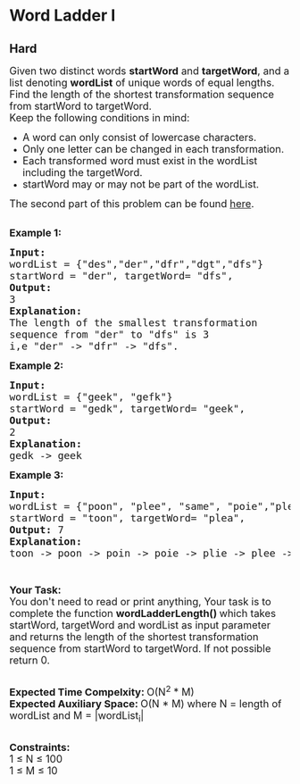 # Word Ladder I
## Hard 
<div class="problem-statement" style="user-select: auto;">
                <p style="user-select: auto;"></p><p style="user-select: auto;"><span style="font-size: 18px; user-select: auto;">Given two distinct words <strong style="user-select: auto;">startWord</strong> and <strong style="user-select: auto;">targetWord</strong>, and a list&nbsp;denoting <strong style="user-select: auto;">wordList</strong>&nbsp;of unique words of equal lengths. Find the length of the shortest transformation sequence from startWord to targetWord.<br style="user-select: auto;">
Keep&nbsp;the following conditions in mind:</span></p>

<ul style="user-select: auto;">
	<li style="user-select: auto;"><span style="font-size: 18px; user-select: auto;">A word can only consist of lowercase characters.</span></li>
	<li style="user-select: auto;"><span style="font-size: 18px; user-select: auto;">Only one letter can be changed in each transformation.</span></li>
	<li style="user-select: auto;"><span style="font-size: 18px; user-select: auto;">Each transformed word must exist in the wordList including the targetWord.</span></li>
	<li style="user-select: auto;"><span style="font-size: 18px; user-select: auto;">startWord may or may not be part of the&nbsp;wordList.</span></li>
</ul>

<p style="user-select: auto;"><span style="font-size: 18px; user-select: auto;">The second part of this problem can be found <a href="https://practice.geeksforgeeks.org/problems/word-ladder-ii/1/" target="_blank" style="user-select: auto;">here</a>.</span></p>

<p style="user-select: auto;"><br style="user-select: auto;">
<span style="font-size: 18px; user-select: auto;"><strong style="user-select: auto;">Example 1:</strong></span></p>

<pre style="user-select: auto;"><span style="font-size: 18px; user-select: auto;"><strong style="user-select: auto;">Input:</strong>
wordList = {"des","der","dfr","dgt","dfs"}
startWord = "der", targetWord= "dfs",
<strong style="user-select: auto;">Output:
</strong>3
<strong style="user-select: auto;">Explanation:
</strong>The length of the smallest transformation
sequence from "der" to "dfs" is 3
i,e "der" -&gt; "dfr" -&gt; "dfs".
</span></pre>

<p style="user-select: auto;"><span style="font-size: 18px; user-select: auto;"><strong style="user-select: auto;">Example 2:</strong></span></p>

<pre style="user-select: auto;"><span style="font-size: 18px; user-select: auto;"><strong style="user-select: auto;">Input:</strong>
wordList = {"geek", "gefk"}
startWord = "gedk", targetWord= "geek", 
<strong style="user-select: auto;">Output:
</strong>2
<strong style="user-select: auto;">Explanation:
</strong>gedk -&gt; geek</span></pre>

<p style="user-select: auto;"><strong style="user-select: auto;"><span style="font-size: 18px; user-select: auto;">Example 3:</span></strong></p>

<pre style="user-select: auto;"><span style="font-size: 18px; user-select: auto;"><strong style="user-select: auto;">Input: </strong>
wordList = {"poon", "plee", "same", "poie","plea","plie","poin"}
startWord = "toon", targetWord= "plea",
<strong style="user-select: auto;">Output: </strong>7 
<strong style="user-select: auto;">Explanation:
</strong>toon -&gt; poon -&gt; poin -&gt; poie -&gt; plie -&gt; plee -&gt; plea </span></pre>

<p style="user-select: auto;">&nbsp;</p>

<p style="user-select: auto;"><span style="font-size: 18px; user-select: auto;"><strong style="user-select: auto;">Your Task:</strong><br style="user-select: auto;">
You don't need to read or print anything, Your task is to complete the function&nbsp;<strong style="user-select: auto;">wordLadderLength()&nbsp;</strong>which takes startWord, targetWord and wordList as input parameter and returns the&nbsp;length of the shortest transformation sequence from startWord to targetWord. If not possible return&nbsp;0.</span></p>

<p style="user-select: auto;"><br style="user-select: auto;">
<span style="font-size: 18px; user-select: auto;"><strong style="user-select: auto;">Expected Time Compelxity:&nbsp;</strong>O(N<sup style="user-select: auto;">2</sup>&nbsp;* M)<br style="user-select: auto;">
<strong style="user-select: auto;">Expected Auxiliary Space:&nbsp;</strong>O(N * M) where N = length of wordList and M = |wordList<sub style="user-select: auto;">i</sub>|</span></p>

<p style="user-select: auto;"><br style="user-select: auto;">
<span style="font-size: 18px; user-select: auto;"><strong style="user-select: auto;">Constraints:</strong><br style="user-select: auto;">
1 ≤ N ≤ 100<br style="user-select: auto;">
1 ≤ M ≤ 10</span></p>
 <p style="user-select: auto;"></p>
            </div>